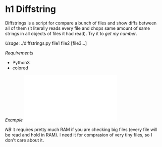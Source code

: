 h1 Diffstring
=========
Diffstrings is a script for compare a bunch of files and show diffs between all of them (it literally reads every file and chops same amount of same strings in all objects of files it had read). Try it to _get_ _my_ _number_.

*Usage*:
./diffstrings.py file1 file2 [file3...]

*Requirements*
* Python3
* colored

*Example*
![usage example](/diffstrings.py?raw=true)

*NB*
It requires pretty much RAM if you are checking big files (every file will be read and hold in RAM). I need it for comprasion of very tiny files, so I don't care about it.
